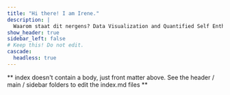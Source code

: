 ```yaml
---
title: "Hi there! I am Irene."
description: |
  Waarom staat dit nergens? Data Visualization and Quantified Self Enthusiast
show_header: true
sidebar_left: false
# Keep this! Do not edit.
cascade:
  headless: true
---
```


** index doesn't contain a body, just front matter above.
See the header / main / sidebar folders to edit the index.md files **
